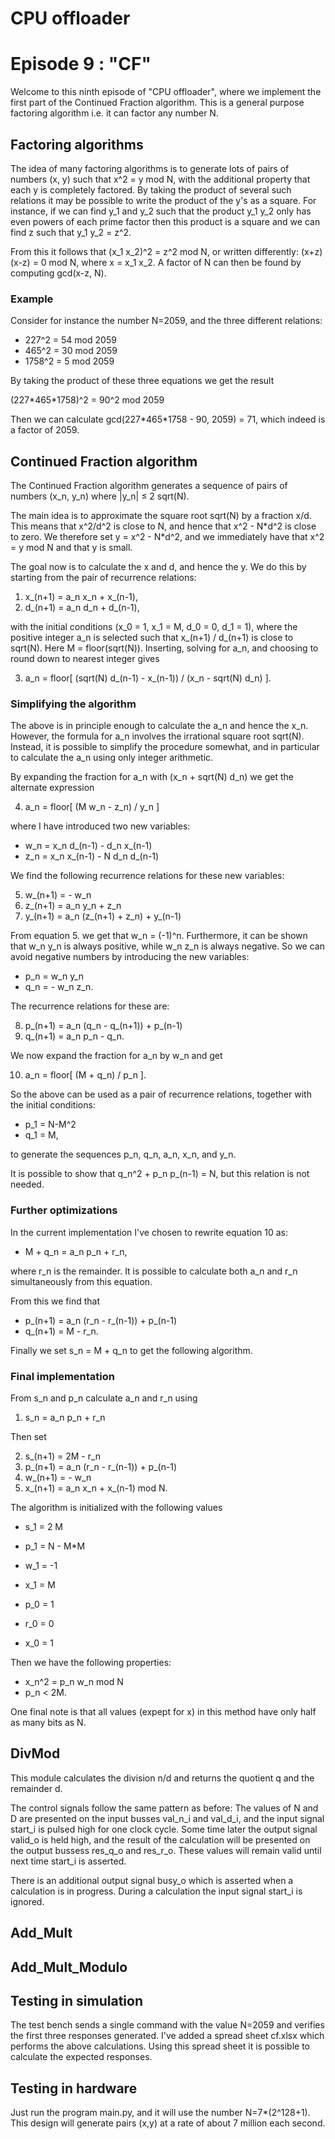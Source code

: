 # CPU offloader
# Episode 9 : "CF"

Welcome to this ninth episode of "CPU offloader", where we implement the first
part of the Continued Fraction algorithm. This is a general purpose factoring
algorithm i.e. it can factor any number N.

## Factoring algorithms

The idea of many factoring algorithms is to generate lots of pairs of numbers
(x, y) such that x^2 = y mod N, with the additional property that each y is
completely factored. By taking the product of several such relations it may be
possible to write the product of the y's as a square. For instance, if we can
find y\_1 and y\_2 such that the product y\_1 y\_2 only has even powers of each
prime factor then this product is a square and we can find z such that y\_1
y\_2 = z^2.

From this it follows that (x\_1 x\_2)^2 = z^2 mod N, or written differently:
(x+z)(x-z) = 0 mod N, where x = x\_1 x\_2. A factor of N can then be found by
computing gcd(x-z, N).

### Example
Consider for instance the number N=2059, and the three different relations:

* 227^2 = 54 mod 2059
* 465^2 = 30 mod 2059
* 1758^2 = 5 mod 2059

By taking the product of these three equations we get the result

(227\*465\*1758)^2 = 90^2 mod 2059

Then we can calculate gcd(227\*465\*1758 - 90, 2059) = 71, which indeed is a
factor of 2059.

## Continued Fraction algorithm

The Continued Fraction algorithm generates a sequence of pairs of numbers
(x\_n, y\_n) where |y\_n| &le; 2 sqrt(N).

The main idea is to approximate the square root sqrt(N) by a fraction x/d.
This means that x^2/d^2 is close to N, and hence that x^2 - N\*d^2 is close to
zero. We therefore set y = x^2 - N\*d^2, and we immediately have that x^2 = y
mod N and that y is small.

The goal now is to calculate the x and d, and hence the y. We do this by
starting from the pair of recurrence relations:

1. x\_(n+1) = a\_n x\_n + x\_(n-1),
2. d\_(n+1) = a\_n d\_n + d\_(n-1),

with the initial conditions (x\_0 = 1, x\_1 = M, d\_0 = 0, d\_1 = 1), where the
positive integer a\_n is selected such that x\_(n+1) / d\_(n+1) is close to
sqrt(N). Here M = floor(sqrt(N)). Inserting, solving for a\_n, and choosing to
round down to nearest integer gives

3. a\_n = floor[ (sqrt(N) d\_(n-1) - x\_(n-1)) / (x\_n - sqrt(N) d\_n) ].

### Simplifying the algorithm

The above is in principle enough to calculate the a\_n and hence the x\_n.
However, the formula for a\_n involves the irrational square root sqrt(N).
Instead, it is possible to simplify the procedure somewhat, and in particular
to calculate the a\_n using only integer arithmetic.

By expanding the fraction for a\_n with (x\_n + sqrt(N) d\_n) we get the
alternate expression

4. a\_n = floor[ (M w\_n - z\_n) / y\_n ]

where I have introduced two new variables:

* w\_n = x\_n d\_(n-1) - d\_n x\_(n-1)
* z\_n = x\_n x\_(n-1) - N d\_n d\_(n-1)

We find the following recurrence relations for these new variables:

5. w\_(n+1) = - w\_n
6. z\_(n+1) = a\_n y\_n + z\_n
7. y\_(n+1) = a\_n (z\_(n+1) + z\_n) + y\_(n-1)

From equation 5. we get that w\_n = (-1)^n. Furthermore, it can be shown that
w\_n y\_n is always positive, while w\_n z\_n is always negative.  So we can
avoid negative numbers by introducing the new variables:

* p\_n = w\_n y\_n
* q\_n = - w\_n z\_n.

The recurrence relations for these are:

8. p\_(n+1) = a\_n (q\_n - q\_(n+1)) + p\_(n-1)
9. q\_(n+1) = a\_n p\_n - q\_n.

We now expand the fraction for a\_n by w\_n and get

10. a\_n = floor[ (M + q\_n) / p\_n ].

So the above can be used as a pair of recurrence relations, together
with the initial conditions:

* p\_1 = N-M^2
* q\_1 = M,

to generate the sequences p\_n, q\_n, a\_n, x\_n, and y\_n.

It is possible to show that q\_n^2 + p\_n p\_(n-1) = N, but this relation
is not needed.

### Further optimizations

In the current implementation I've chosen to rewrite equation 10 as:

* M + q\_n = a\_n p\_n + r\_n,

where r\_n is the remainder. It is possible to calculate both a\_n and r\_n
simultaneously from this equation.

From this we find that

* p\_(n+1) = a\_n (r\_n - r\_(n-1)) + p\_(n-1)
* q\_(n+1) = M - r\_n.

Finally we set s\_n = M + q\_n to get the following algorithm.

### Final implementation

From s\_n and p\_n calculate a\_n and r\_n using

1. s\_n = a\_n p\_n + r\_n

Then set

2. s\_(n+1) = 2M - r\_n
3. p\_(n+1) = a\_n (r\_n - r\_(n-1)) + p\_(n-1)
4. w\_(n+1) = - w\_n
5. x\_(n+1) = a\_n x\_n + x\_(n-1) mod N.

The algorithm is initialized with the following values

* s\_1 = 2 M
* p\_1 = N - M\*M
* w\_1 = -1
* x\_1 = M

* p\_0 = 1
* r\_0 = 0
* x\_0 = 1

Then we have the following properties:

* x\_n^2 = p\_n w\_n mod N
* p\_n < 2M.

One final note is that all values (expept for x) in this method have only half
as many bits as N.

## DivMod
This module calculates the division n/d and returns the quotient q and the
remainder d.

The control signals follow the same pattern as before: The values of N and D
are presented on the input busses val\_n\_i and val\_d\_i, and the input signal
start\_i is pulsed high for one clock cycle.  Some time later the output signal
valid\_o is held high, and the result of the calculation will be presented on
the output bussess res\_q\_o and res\_r\_o.  These values will remain valid
until next time start\_i is asserted.

There is an additional output signal busy\_o which is asserted when a
calculation is in progress. During a calculation the input signal start\_i is
ignored.

## Add\_Mult

## Add\_Mult\_Modulo

## Testing in simulation
The test bench sends a single command with the value N=2059 and verifies the
first three responses generated.
I've added a spread sheet cf.xlsx which performs the above calculations. Using
this spread sheet it is possible to calculate the expected responses.

## Testing in hardware
Just run the program main.py, and it will use the number N=7\*(2^128+1). This design
will generate pairs (x,y) at a rate of about 7 million each second.

